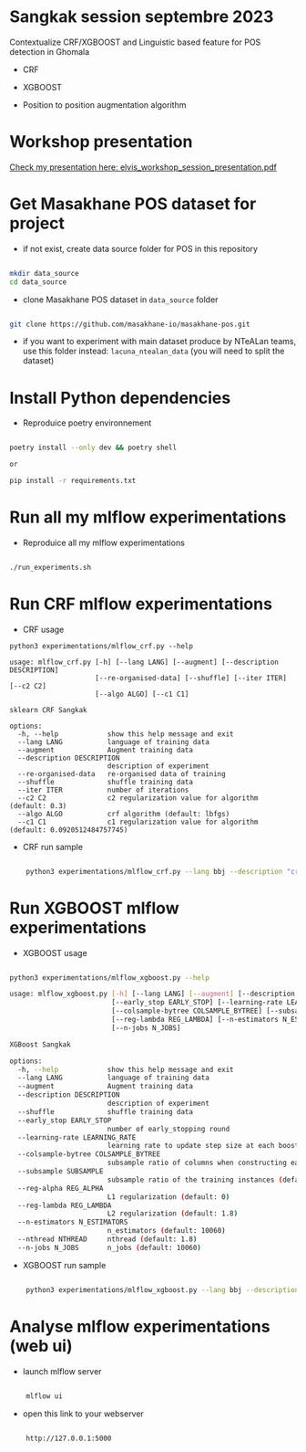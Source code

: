 # Sangkak session septembre 2023

Contextualize CRF/XGBOOST and Linguistic based feature for POS detection in Ghomala

- CRF

- XGBOOST

- Position to position augmentation algorithm

# Workshop presentation

[Check my presentation here:  elvis_workshop_session_presentation.pdf](./elvis_workshop_session_presentation.pdf)


# Get Masakhane POS dataset for project

- if not exist, create data source folder for POS in this repository

```sh

mkdir data_source
cd data_source

```

- clone Masakhane POS dataset in `data_source` folder

```sh

git clone https://github.com/masakhane-io/masakhane-pos.git

```

- if you want to experiment with main dataset produce by NTeALan teams, use this folder instead: `lacuna_ntealan_data` (you will need to split the dataset)

# Install Python dependencies

- Reproduice poetry environnement

```sh

poetry install --only dev && poetry shell

or 

pip install -r requirements.txt

```


# Run all my mlflow experimentations

- Reproduice all my mlflow experimentations 

```sh

./run_experiments.sh

```

# Run CRF mlflow experimentations

- CRF usage

```
python3 experimentations/mlflow_crf.py --help

usage: mlflow_crf.py [-h] [--lang LANG] [--augment] [--description DESCRIPTION]
                     [--re-organised-data] [--shuffle] [--iter ITER] [--c2 C2]
                     [--algo ALGO] [--c1 C1]

sklearn CRF Sangkak

options:
  -h, --help            show this help message and exit
  --lang LANG           language of training data
  --augment             Augment training data
  --description DESCRIPTION
                        description of experiment
  --re-organised-data   re-organised data of training
  --shuffle             shuffle training data
  --iter ITER           number of iterations
  --c2 C2               c2 regularization value for algorithm (default: 0.3)
  --algo ALGO           crf algorithm (default: lbfgs)
  --c1 C1               c1 regularization value for algorithm (default: 0.0920512484757745)

```

- CRF run sample

```sh

    python3 experimentations/mlflow_crf.py --lang bbj --description "crf: iter 100" --iter 100

```

# Run XGBOOST mlflow experimentations


- XGBOOST usage


```sh

python3 experimentations/mlflow_xgboost.py --help

usage: mlflow_xgboost.py [-h] [--lang LANG] [--augment] [--description DESCRIPTION] [--shuffle]
                         [--early_stop EARLY_STOP] [--learning-rate LEARNING_RATE]
                         [--colsample-bytree COLSAMPLE_BYTREE] [--subsample SUBSAMPLE] [--reg-alpha REG_ALPHA]
                         [--reg-lambda REG_LAMBDA] [--n-estimators N_ESTIMATORS] [--nthread NTHREAD]
                         [--n-jobs N_JOBS]

XGBoost Sangkak

options:
  -h, --help            show this help message and exit
  --lang LANG           language of training data
  --augment             Augment training data
  --description DESCRIPTION
                        description of experiment
  --shuffle             shuffle training data
  --early_stop EARLY_STOP
                        number of early_stopping round
  --learning-rate LEARNING_RATE
                        learning rate to update step size at each boosting step (default: 0.3)
  --colsample-bytree COLSAMPLE_BYTREE
                        subsample ratio of columns when constructing each tree (default: 1.0)
  --subsample SUBSAMPLE
                        subsample ratio of the training instances (default: 1.0)
  --reg-alpha REG_ALPHA
                        L1 regularization (default: 0)
  --reg-lambda REG_LAMBDA
                        L2 regularization (default: 1.8)
  --n-estimators N_ESTIMATORS
                        n_estimators (default: 10060)
  --nthread NTHREAD     nthread (default: 1.8)
  --n-jobs N_JOBS       n_jobs (default: 10060)

```

- XGBOOST run sample

```sh

    python3 experimentations/mlflow_xgboost.py --lang bbj --description "xgb: n_estimator 5060 + lr=0.01" --n-estimators 5060 --learning-rate 0.01

```


# Analyse mlflow experimentations (web ui)

- launch mlflow server

```sh

    mlflow ui

```

- open this link to your webserver

```sh

    http://127.0.0.1:5000

```


